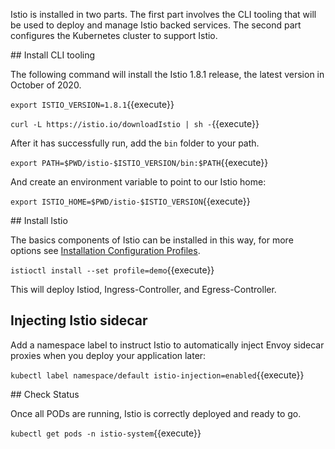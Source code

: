 Istio is installed in two parts. The first part involves the CLI tooling that will be used to deploy and manage Istio backed services. The second part configures the Kubernetes cluster to support Istio.

## Install CLI tooling

The following command will install the Istio 1.8.1 release, the latest version in October of 2020.

`export ISTIO_VERSION=1.8.1`{{execute}}

`curl -L https://istio.io/downloadIstio | sh -`{{execute}}

After it has successfully run, add the `bin` folder to your path.

`export PATH=$PWD/istio-$ISTIO_VERSION/bin:$PATH`{{execute}}

And create an environment variable to point to our Istio home:

`export ISTIO_HOME=$PWD/istio-$ISTIO_VERSION`{{execute}}

## Install Istio

The basics components of Istio can be installed in this way, for more options see [Installation Configuration Profiles](https://istio.io/latest/docs/setup/additional-setup/config-profiles/).

`istioctl install --set profile=demo`{{execute}}

This will deploy Istiod, Ingress-Controller, and Egress-Controller.

## Injecting Istio sidecar

Add a namespace label to instruct Istio to automatically inject Envoy sidecar proxies when you deploy your application later:

`kubectl label namespace/default istio-injection=enabled`{{execute}}

## Check Status

Once all PODs are running, Istio is correctly deployed and ready to go.

`kubectl get pods -n istio-system`{{execute}}
